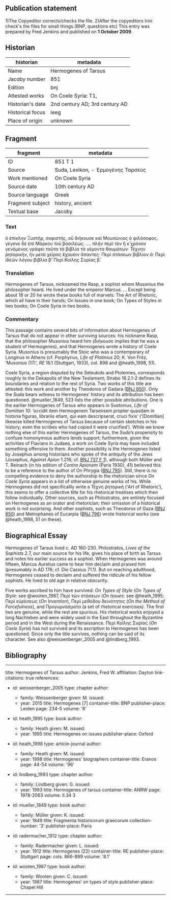 ## Publication statement
1)The Copyeditor corrects/checks the file.
2)After the copyeditors Irini check's the files for small things.(BNP, questions etc)
This entry was prepared by Fred Jenkins and published on **1 October 2009**.

## Historian
historian | metadata
----- | -------
Name | Hermogenes of Tarsus
Jacoby number | 851
Edition | bnj
Attested works | On Coele Syria: T1,
Historian's date | 2nd century AD; 3rd century AD
Historical focus | leeg
Place of origin | unknown

## Fragment 
fragment | metadata
----- | -----
ID | 851 T 1
Source | Suda, Lexikon, - ῾Ερμογένης Ταρσεύς
Work mentioned | On Coele Syria
Source date | 10th century AD
Source language | Greek
Fragment subject | history, ancient
Textual base | Jacoby

### Text
ὁ ἐπίκλην Ξυστήρ, σοφιστής, οὗ διήκουσε καὶ Μουσώνιος ὁ φιλόσοφος. γέγονε δὲ ἐπὶ Μάρκου τοῦ βασιλέως. .... πλὴν περὶ τὸν ἢ κ̄ χρόνον γενόμενος γράφει ταῦτα τὰ βιβλία τὰ γέμοντα θαυμάτων· Τέχνην ῥητορικήν, ἣν μετὰ χεῖρας ἔχουσιν ἅπαντες· Περὶ στάσεων βιβλίον ᾱ· Περὶ ἰδεῶν λόγου βιβλία β̄· Περὶ Κοίλης Συρίας β̄.

### Translation
Hermogenes of Tarsus, nicknamed the Rasp, a sophist whom Musonius the philosopher heard. He lived under the emperor Marcus. ... Except being about 18 or 20 he wrote these books full of marvels: The Art of Rhetoric, which all have in their hands; On Issues in one book; On Types of Styles in two books; On Coele Syria in two books.

### Commentary
This passage contains several bits of information about Hermogenes of Tarsus that do not appear in other surviving sources: his nickname Rasp, that the philosopher Musonius heard him (διήκουσε implies that he was a student of Hermogenes), and that Hermogenes wrote a history of Coele Syria. Musonius is presumably the Stoic who was a contemporary of Longinus in Athens (cf. Porphyrius, _Life of Plotinius_ 20; K. Von Fritz, ‛Musonius (17)’, _RE_ 16.1 (Stuttgart, 1933), col. 898 and @heath_1998, 51).

Coele Syria, a region disputed by the Seleukids and Ptolemies, corresponds roughly to the Dekapolis of the New Testament; Strabo 16.2.1-2 defines its boundaries and relation to the rest of Syria. Two works of this title are attested: this work and another by Theodoros of Gadara ([BNJ 850](http://doi.org/10.1163/1873-5363_bnj_a850)). Only the _Suda_ bears witness to Hermogenes’ history and its attribution has been questioned. @mueller_1849, 523 lists the other possible attributions. One is the earlier Hermogenes of Tarsus who appears in Suetonius, _Life of Domitian_ 10: ‘occidit item Hermogenem Tarsensem propter quasdam in historia figuras, librariis etiam, qui eam descripserat, cruci fixis’ (‘[Domitian] likewise killed Hermogenes of Tarsus because of certain sketches in his history; even the scribes who had copied it were crucified’). While we know nothing else of this earlier Hermogenes of Tarsus, the _Suda_’s propensity to confuse homonymous authors lends support; furthermore, given the activities of Flavians in Judaea, a work on Coele Syria may have included something offensive to them. Another possibility is the Hermogenes listed by Josephus among historians who spoke of the antiquity of the Jews (Josephus, _Against Apion_ 1.216; cf. [BNJ 737 F 1](http://doi.org/10.1163/1873-5363_bnj_a737)), although both Müller and T. Reinach (in his edition of _Contra Apionem_ (Paris 1930), 41) believed this to be a reference to the author of On Phrygia ([BNJ 795](http://doi.org/10.1163/1873-5363_bnj_a795)). Still, there is no compelling evidence to deny the authorship to the rhetorician since _On Coele Syria_ appears in a list of otherwise genuine works of his. While Hermogenes did not specificallly write a Τέχνη ῥητορική (‘Art of Rhetoric’), this seems to offer a collective title for his rhetorical treatises which then follow individually. Other sources, such as Philostratos, are entirely focused on Hermogenes as an orator and rhetorician; their omission of a historical work is not surprising. And other sophists, such as Theodoros of Gaza ([BNJ 850](http://doi.org/10.1163/1873-5363_bnj_a850)) and Metrophanes of Eucarpia ([BNJ 796](http://doi.org/10.1163/1873-5363_bnj_a796)) wrote historical works (see @heath_1998, 51 on these).

## Biographical Essay
Hermogenes of Tarsus lived c. AD 160-230. Philostratos, _Lives of the Sophists_ 2.7, our main source for his life, gives his place of birth as Tarsus and notes his earlier success as a sophist. When Hermogenes was around fifteen, Marcus Aurelius came to hear him declaim and praised him (presumably in AD 176; cf. Dio Cassius 71.1). But on reaching adulthood, Hermogenes ceased to declaim and suffered the ridicule of his fellow sophists. He lived to old age in relative obscurity.

Five works ascribed to him have survived: _On Types of Style_ (_On Types of Style_: see @wooten_1987, Περὶ τῶν στάσεων (_On Issues_: see @heath_1995; Περὶ εὑρέσεως (_On Invention_), Περὶ μεθόδου δεινότητος (_On the Method of Forcefulness_), and Προγυμνάσματα (a set of rhetorical exercises). The first two are genuine, while the rest are spurious. His rhetorical works enjoyed a long Nachleben and were widely used in the East throughout the Byzantine period and in the West during the Renaissance. Περὶ Κοίλης Συρίας (_On Coele Syria_) has not survived and its ascription to Hermogenes has been questioned. Since only the title survives, nothing can be said of its character.
See also @weissenberger_2005 and @lindberg_1993.

## Bibliography



---
title: Hermogenes of Tarsus
author: Jenkins, Fred W.
affiliation: Dayton
link-citations: true
references:
- id: weissenberger_2005
  type: chapter
  author:
  - family: Weissenberger
    given: M.
  issued:
  - year: 2015
  title: Hermogenes \[7\]
  container-title: BNP
  publisher-place: Leiden
  page: 234-5
  volume: '6'

- id: heath_1995
  type: book
  author:
  - family: Heath
    given: M.
  issued:
  - year: 1995
  title: Hermogenes on issues
  publisher-place: Oxford

- id: heath_1998
  type: article-journal
  author:
  - family: Heath
    given: M.
  issued:
  - year: 1998
  title: Hermogenes’ biographers
  container-title: Eranos
  page: 44-54
  volume: '96'

- id: lindberg_1993
  type: chapter
  author:
  - family: Lindberg
    given: G.
  issued:
  - year: 1993
  title: Hermogenes of tarsus
  container-title: ANRW
  page: 1978-2063
  volume: II.34 3

- id: mueller_1849
  type: book
  author:
  - family: Müller
    given: K.
  issued:
  - year: 1849
  title: Fragmenta historicorum graecorum
  collection-number: '3'
  publisher-place: Paris

- id: radermacher_1912
  type: chapter
  author:
  - family: Radermacher
    given: L.
  issued:
  - year: 1912
  title: Hermogenes (22)
  container-title: RE
  publisher-place: Stuttgart
  page: cols. 866-899
  volume: '8.1'

- id: wooten_1987
  type: book
  author:
  - family: Wooten
    given: C.
  issued:
  - year: 1987
  title: Hermogenes’ on types of style
  publisher-place: Chapel Hill
---
